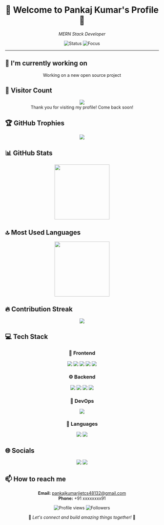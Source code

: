 <div align="center">

# 🌟 Welcome to Pankaj Kumar's Profile 🌟

<p><em>MERN Stack Developer</em></p>

<img src="https://img.shields.io/badge/Status-Available_for_collaboration-brightgreen" alt="Status" />
<img src="https://img.shields.io/badge/Focus-Web_Development-blue" alt="Focus" />

</div>

<hr>

## 🔭 I'm currently working on

<div align="center"><p>Working on a new open source project</p></div>

## 👀 Visitor Count

<p align="center">
  <img src="https://profile-counter.glitch.me/Pankajkumar12345678/count.svg" />
  <br>Thank you for visiting my profile! Come back soon!
</p>

## 🏆 GitHub Trophies

<p align="center">
  <img src="https://github-profile-trophy.vercel.app/?username=Pankajkumar12345678&theme=juicyfresh&column=7&margin-w=15&margin-h=15" />
</p>

## 📊 GitHub Stats

<div align="center">
  <img height="180em" src="https://github-readme-stats.vercel.app/api?username=Pankajkumar12345678&show_icons=true&theme=radical&include_all_commits=true&count_private=true"/>
</div>

## 🔝 Most Used Languages

<div align="center">
  <img height="180em" src="https://github-readme-stats.vercel.app/api/top-langs/?username=Pankajkumar12345678&layout=compact&langs_count=10&theme=radical"/>
</div>

## 🔥 Contribution Streak

<div align="center">
  <img src="https://github-readme-streak-stats.herokuapp.com/?user=Pankajkumar12345678&theme=radical&hide_border=false" />
</div>

## 💻 Tech Stack

<div align="center">

### 🎨 Frontend

<img src="https://img.shields.io/badge/-React-05122A?style=for-the-badge&color=ff69b4">
<img src="https://img.shields.io/badge/-HTML5-05122A?style=for-the-badge&color=ff69b4">
<img src="https://img.shields.io/badge/-CSS3-05122A?style=for-the-badge&color=ff69b4">
<img src="https://img.shields.io/badge/-Tailwind-05122A?style=for-the-badge&color=ff69b4">
<img src="https://img.shields.io/badge/-Material_UI-05122A?style=for-the-badge&color=ff69b4">

### ⚙️ Backend

<img src="https://img.shields.io/badge/-Node.js-05122A?style=for-the-badge&color=4169e1">
<img src="https://img.shields.io/badge/-Express-05122A?style=for-the-badge&color=4169e1">
<img src="https://img.shields.io/badge/-MySQL-05122A?style=for-the-badge&color=4169e1">
<img src="https://img.shields.io/badge/-MongoDB-05122A?style=for-the-badge&color=4169e1">

### 🚀 DevOps

<img src="https://img.shields.io/badge/-GitHub_Actions-05122A?style=for-the-badge&color=9370db">

### 💬 Languages

<img src="https://img.shields.io/badge/-JavaScript-05122A?style=for-the-badge&color=FFA500">
<img src="https://img.shields.io/badge/-Java-05122A?style=for-the-badge&color=FFA500">

</div>

## 🌐 Socials

<div align="center">

<a href="https://github.com/Pankajkumar12345678"><img src="https://img.shields.io/badge/github-%23121011.svg?style=for-the-badge&logo=github&logoColor=white&color=9a6bdf"></a>
<a href="https://www.linkedin.com/in/pankaj-kumar-909287289/"><img src="https://img.shields.io/badge/linkedin-%230077B5.svg?style=for-the-badge&logo=linkedin&logoColor=white&color=df6b9a"></a>

</div>

## 📫 How to reach me

<div align="center">

**Email:** pankajkumarjietcs48132@gmail.com  
**Phone:** +91 xxxxxxxx91

</div>

<div align="center">

<img src="https://komarev.com/ghpvc/?username=Pankajkumar12345678&style=for-the-badge&color=blueviolet" alt="Profile views"/>
<img src="https://img.shields.io/github/followers/Pankajkumar12345678?style=for-the-badge&color=ff69b4" alt="Followers"/>

<p>🌈 <i>Let's connect and build amazing things together!</i> 🚀</p>

</div>

